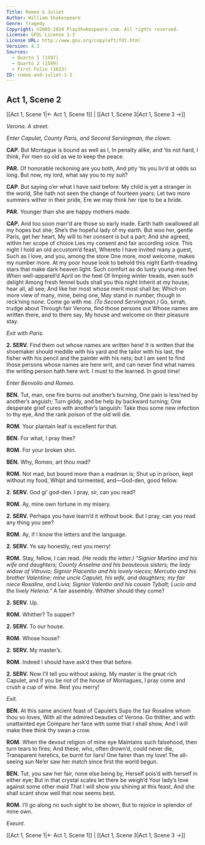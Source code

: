 ```yaml
---
Title: Romeo & Juliet
Author: William Shakespeare
Genre: Tragedy
Copyright: ©2005-2024 PlayShakespeare.com. All rights reserved.
License: GFDL License 1.3
License URL: http://www.gnu.org/copyleft/fdl.html
Version: 4.3
Sources:
  - Quarto 1 (1597)
  - Quarto 2 (1599)
  - First Folio (1623)
ID: romeo-and-juliet-1-2
---
```


## Act 1, Scene 2
[[Act 1, Scene 1|← Act 1, Scene 1]] | [[Act 1, Scene 3|Act 1, Scene 3 →]]

*Verona. A street.*

*Enter Capulet, County Paris, and Second Servingman, the clown.*

**CAP.**
But Montague is bound as well as I,
In penalty alike, and ’tis not hard, I think,
For men so old as we to keep the peace.

**PAR.**
Of honorable reckoning are you both,
And pity ’tis you liv’d at odds so long.
But now, my lord, what say you to my suit?

**CAP.**
But saying o’er what I have said before:
My child is yet a stranger in the world,
She hath not seen the change of fourteen years;
Let two more summers wither in their pride,
Ere we may think her ripe to be a bride.

**PAR.**
Younger than she are happy mothers made.

**CAP.**
And too soon marr’d are those so early made.
Earth hath swallowed all my hopes but she;
She’s the hopeful lady of my earth.
But woo her, gentle Paris, get her heart,
My will to her consent is but a part;
And she agreed, within her scope of choice
Lies my consent and fair according voice.
This night I hold an old accustom’d feast,
Whereto I have invited many a guest,
Such as I love, and you, among the store
One more, most welcome, makes my number more.
At my poor house look to behold this night
Earth-treading stars that make dark heaven light.
Such comfort as do lusty young men feel
When well-apparell’d April on the heel
Of limping winter treads, even such delight
Among fresh fennel buds shall you this night
Inherit at my house; hear all, all see;
And like her most whose merit most shall be;
Which on more view of many, mine, being one,
May stand in number, though in reck’ning none.
Come go with me.
*(To Second Servingman.)*
Go, sirrah, trudge about
Through fair Verona, find those persons out
Whose names are written there, and to them say,
My house and welcome on their pleasure stay.

*Exit with Paris.*

**2. SERV.**
Find them out whose names are written here! It is written that the shoemaker should meddle with his yard and the tailor with his last, the fisher with his pencil and the painter with his nets; but I am sent to find those persons whose names are here writ, and can never find what names the writing person hath here writ. I must to the learned. In good time!

*Enter Benvolio and Romeo.*

**BEN.**
Tut, man, one fire burns out another’s burning,
One pain is less’ned by another’s anguish;
Turn giddy, and be help by backward turning;
One desperate grief cures with another’s languish:
Take thou some new infection to thy eye,
And the rank poison of the old will die.

**ROM.**
Your plantain leaf is excellent for that.

**BEN.**
For what, I pray thee?

**ROM.**
For your broken shin.

**BEN.**
Why, Romeo, art thou mad?

**ROM.**
Not mad, but bound more than a madman is;
Shut up in prison, kept without my food,
Whipt and tormented, and—God-den, good fellow.

**2. SERV.**
God gi’ god-den. I pray, sir, can you read?

**ROM.**
Ay, mine own fortune in my misery.

**2. SERV.**
Perhaps you have learn’d it without book.
But I pray, can you read any thing you see?

**ROM.**
Ay, if I know the letters and the language.

**2. SERV.**
Ye say honestly, rest you merry!

**ROM.**
Stay, fellow, I can read.
*(He reads the letter.)*
*“*Signior* Martino and his wife and daughters; County Anselme and his beauteous sisters; the lady widow of Vitruvio; *Signior* Placentio and his lovely nieces; Mercutio and his brother Valentine; mine uncle Capulet, his wife, and daughters; my fair niece Rosaline, and Livia; *Signior* Valentio and his cousin Tybalt; Lucio and the lively Helena.”*
A fair assembly. Whither should they come?

**2. SERV.**
Up.

**ROM.**
Whither? To supper?

**2. SERV.**
To our house.

**ROM.**
Whose house?

**2. SERV.**
My master’s.

**ROM.**
Indeed I should have ask’d thee that before.

**2. SERV.**
Now I’ll tell you without asking. My master is the great rich Capulet, and if you be not of the house of Montagues, I pray come and crush a cup of wine. Rest you merry!

*Exit.*

**BEN.**
At this same ancient feast of Capulet’s
Sups the fair Rosaline whom thou so loves,
With all the admired beauties of Verona.
Go thither, and with unattainted eye
Compare her face with some that I shall show,
And I will make thee think thy swan a crow.

**ROM.**
When the devout religion of mine eye
Maintains such falsehood, then turn tears to fires;
And these, who, often drown’d, could never die,
Transparent heretics, be burnt for liars!
One fairer than my love! The all-seeing sun
Ne’er saw her match since first the world begun.

**BEN.**
Tut, you saw her fair, none else being by,
Herself pois’d with herself in either eye;
But in that crystal scales let there be weigh’d
Your lady’s love against some other maid
That I will show you shining at this feast,
And she shall scant show well that now seems best.

**ROM.**
I’ll go along no such sight to be shown,
But to rejoice in splendor of mine own.

*Exeunt.*

[[Act 1, Scene 1|← Act 1, Scene 1]] | [[Act 1, Scene 3|Act 1, Scene 3 →]]